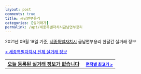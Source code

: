 ```yaml
---
layout: post
comments: true
title: 금남면부용리
categories: [실거래가]
permalink: /apt/세종특별자치시금남면부용리
---
```


2021년 09월 18일 기준, <a href="/apt/세종특별자치시">세종특별자치시</a> 금남면부용리 한달간 실거래 정보

<a style="color: blue;" href="/apt/세종특별자치시">< 세종특별자치시 전체 실거래 정보</a>
<!---- start ---->
<table>
  <tr>
    <td colspan="4" style="font-weight: bold;"><a href="/apt/세종특별자치시금남면부용리{name_without_space}">오늘 등록된 실거래 정보가 없습니다</a> &nbsp;&nbsp;&nbsp; <a style="color: blue; font-size: smaller;" href="/apt/세종특별자치시금남면부용리{name_without_space}">면적별 최고가 ></a></td>
  </tr>
    
</table>
<!---- end ---->
    